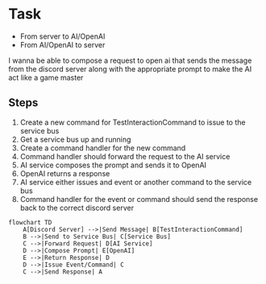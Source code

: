 # Task

- From server to AI/OpenAI
- From AI/OpenAI to server

I wanna be able to compose a request to open ai that sends the message from the discord server along with the appropriate prompt to make the AI act like a game master

## Steps

1. Create a new command for TestInteractionCommand to issue to the service bus
1. Get a service bus up and running
1. Create a command handler for the new command
1. Command handler should forward the request to the AI service
1. AI service composes the prompt and sends it to OpenAI
1. OpenAI returns a response
1. AI service either issues and event or another command to the service bus
1. Command handler for the event or command should send the response back to the correct discord server

```mermaid
flowchart TD
    A[Discord Server] -->|Send Message| B[TestInteractionCommand]
    B -->|Send to Service Bus| C[Service Bus]
    C -->|Forward Request| D[AI Service]
    D -->|Compose Prompt| E[OpenAI]
    E -->|Return Response| D
    D -->|Issue Event/Command| C
    C -->|Send Response| A
```
